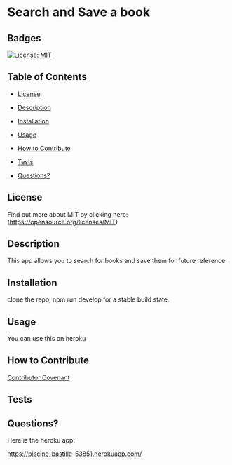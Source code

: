 # Search and Save a book


  ## Badges

  [![License: MIT](https://img.shields.io/badge/License-MIT-yellow.svg)](https://opensource.org/licenses/MIT)

  ## Table of Contents

  * [License](#license)

  * [Description](#description)

  * [Installation](#install)

  * [Usage](#usage)

  * [How to Contribute](#how-to-contribute)

  * [Tests](#tests)

  * [Questions?](#questions)

  ## License
  Find out more about MIT by clicking here:
  (https://opensource.org/licenses/MIT)

  ## Description

  This app allows you to search for books and save them for future reference

  ## Installation

  clone the repo, npm run develop for a stable build state.

  ## Usage

  You can use this on heroku

  ## How to Contribute
  
   
  [Contributor Covenant](https://www.contributor-covenant.org/)

  ## Tests
  

  ## Questions?
  
  Here is the heroku app:
  
  https://piscine-bastille-53851.herokuapp.com/
